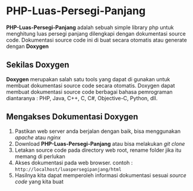 # PHP-Luas-Persegi-Panjang

**PHP-Luas-Persegi-Panjang** adalah sebuah simple library php untuk menghitung luas persegi panjang dilengkapi dengan dokumentasi source code.
Dokumentasi source code ini di buat secara otomatis atau generate dengan **Doxygen**

## Sekilas Doxygen

**Doxygen** merupakan salah satu tools yang dapat di gunakan untuk membuat dokumentasi source code secara otomatis. Doxygen dapat membuat dokumentasi source code berbagai bahasa pemrograman diantaranya : PHP, Java, C++, C, C#, Objective-C, Python, dll.

## Mengakses Dokumentasi Doxygen

 1. Pastikan web server anda berjalan dengan baik, bisa menggunakan *apache* atau *nginx*
 2. Download **PHP-Luas-Persegi-Panjang** atau bisa melakukan *git clone*
 3. Letakan source code pada directory web root, rename folder jika itu memang di perlukan
 4. Akses dokumentasi pada web browser. contoh : ``http://localhost/luaspersegipanjang/html``
 5. Hasilnya kita dapat memperoleh informasi dokumentasi sesuai *source code* yang kita buat
